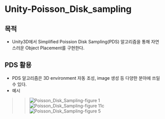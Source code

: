 # Unity-Poisson_Disk_sampling
## 목적
- Unity3D에서 Simplified  Poission Disk Sampling(PDS) 알고리즘을 통해 자연스러운 Object Placement를 구현한다.

## PDS 활용
- PDS 알고리즘은 3D environment 자동 조성, image 생성 등 다양한 분야에 쓰일 수 있다.
- 예시
>> ![Poisson_Disk_Sampling-figure 1](https://user-images.githubusercontent.com/58730856/96013412-30aa4500-0e80-11eb-84ad-5db37d4b64dc.jpg)
![Poisson_Disk_Sampling-figure 11c](https://user-images.githubusercontent.com/58730856/96013419-330c9f00-0e80-11eb-9ebd-72e75da8f56a.jpg)
![Poisson_Disk_Sampling-figure 5](https://user-images.githubusercontent.com/58730856/96013423-34d66280-0e80-11eb-9cee-a34ddd3f34d2.jpg)

